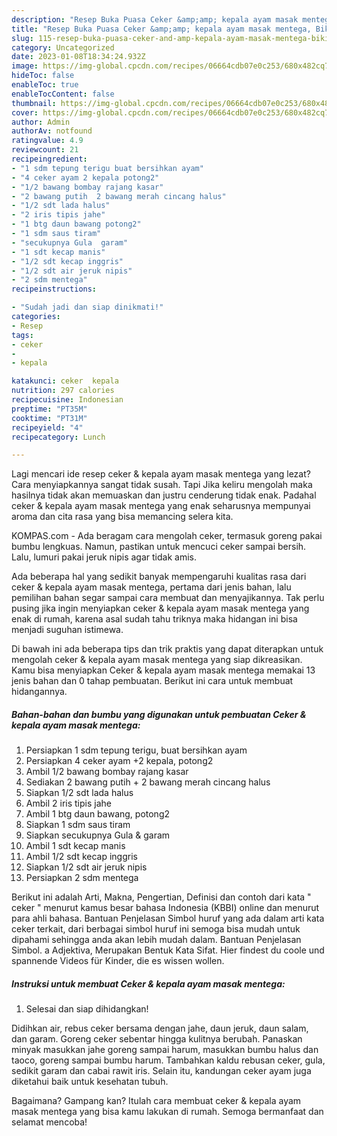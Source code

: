 ```yaml
---
description: "Resep Buka Puasa Ceker &amp;amp; kepala ayam masak mentega, Bikin Ngiler"
title: "Resep Buka Puasa Ceker &amp;amp; kepala ayam masak mentega, Bikin Ngiler"
slug: 115-resep-buka-puasa-ceker-and-amp-kepala-ayam-masak-mentega-bikin-ngiler
category: Uncategorized
date: 2023-01-08T18:34:24.932Z
image: https://img-global.cpcdn.com/recipes/06664cdb07e0c253/680x482cq70/ceker-kepala-ayam-masak-mentega-foto-resep-utama.jpg
hideToc: false
enableToc: true
enableTocContent: false
thumbnail: https://img-global.cpcdn.com/recipes/06664cdb07e0c253/680x482cq70/ceker-kepala-ayam-masak-mentega-foto-resep-utama.jpg
cover: https://img-global.cpcdn.com/recipes/06664cdb07e0c253/680x482cq70/ceker-kepala-ayam-masak-mentega-foto-resep-utama.jpg
author: Admin
authorAv: notfound
ratingvalue: 4.9
reviewcount: 21
recipeingredient:
- "1 sdm tepung terigu buat bersihkan ayam"
- "4 ceker ayam 2 kepala potong2"
- "1/2 bawang bombay rajang kasar"
- "2 bawang putih  2 bawang merah cincang halus"
- "1/2 sdt lada halus"
- "2 iris tipis jahe"
- "1 btg daun bawang potong2"
- "1 sdm saus tiram"
- "secukupnya Gula  garam"
- "1 sdt kecap manis"
- "1/2 sdt kecap inggris"
- "1/2 sdt air jeruk nipis"
- "2 sdm mentega"
recipeinstructions:

- "Sudah jadi dan siap dinikmati!"
categories:
- Resep
tags:
- ceker
- 
- kepala

katakunci: ceker  kepala 
nutrition: 297 calories
recipecuisine: Indonesian
preptime: "PT35M"
cooktime: "PT31M"
recipeyield: "4"
recipecategory: Lunch

---
```



Lagi mencari ide resep ceker &amp; kepala ayam masak mentega yang lezat? Cara menyiapkannya sangat tidak susah. Tapi Jika keliru mengolah maka hasilnya tidak akan memuaskan dan justru cenderung tidak enak. Padahal ceker &amp; kepala ayam masak mentega yang enak seharusnya mempunyai aroma dan cita rasa yang bisa memancing selera kita.


KOMPAS.com - Ada beragam cara mengolah ceker, termasuk goreng pakai bumbu lengkuas. Namun, pastikan untuk mencuci ceker sampai bersih. Lalu, lumuri pakai jeruk nipis agar tidak amis.

Ada beberapa hal yang sedikit banyak mempengaruhi kualitas rasa dari ceker &amp; kepala ayam masak mentega, pertama dari jenis bahan, lalu pemilihan bahan segar sampai cara membuat dan menyajikannya. Tak perlu pusing jika ingin menyiapkan ceker &amp; kepala ayam masak mentega yang enak di rumah, karena asal sudah tahu triknya maka hidangan ini bisa menjadi suguhan istimewa.


Di bawah ini ada beberapa tips dan trik praktis yang dapat diterapkan untuk mengolah ceker &amp; kepala ayam masak mentega yang siap dikreasikan. Kamu bisa menyiapkan Ceker &amp; kepala ayam masak mentega memakai 13 jenis bahan dan 0 tahap pembuatan. Berikut ini cara untuk membuat hidangannya.

<!--inarticleads1-->

##### Bahan-bahan dan bumbu yang digunakan untuk pembuatan Ceker &amp; kepala ayam masak mentega:

1. Persiapkan 1 sdm tepung terigu, buat bersihkan ayam
1. Persiapkan 4 ceker ayam +2 kepala, potong2
1. Ambil 1/2 bawang bombay rajang kasar
1. Sediakan 2 bawang putih + 2 bawang merah cincang halus
1. Siapkan 1/2 sdt lada halus
1. Ambil 2 iris tipis jahe
1. Ambil 1 btg daun bawang, potong2
1. Siapkan 1 sdm saus tiram
1. Siapkan secukupnya Gula &amp; garam
1. Ambil 1 sdt kecap manis
1. Ambil 1/2 sdt kecap inggris
1. Siapkan 1/2 sdt air jeruk nipis
1. Persiapkan 2 sdm mentega


Berikut ini adalah Arti, Makna, Pengertian, Definisi dan contoh dari kata &#34; ceker &#34; menurut kamus besar bahasa Indonesia (KBBI) online dan menurut para ahli bahasa. Bantuan Penjelasan Simbol huruf yang ada dalam arti kata ceker terkait, dari berbagai simbol huruf ini semoga bisa mudah untuk dipahami sehingga anda akan lebih mudah dalam. Bantuan Penjelasan Simbol. a Adjektiva, Merupakan Bentuk Kata Sifat. Hier findest du coole und spannende Videos für Kinder, die es wissen wollen. 

<!--inarticleads2-->

##### Instruksi untuk membuat Ceker &amp; kepala ayam masak mentega:


1. Selesai dan siap dihidangkan!

Didihkan air, rebus ceker bersama dengan jahe, daun jeruk, daun salam, dan garam. Goreng ceker sebentar hingga kulitnya berubah. Panaskan minyak masukkan jahe goreng sampai harum, masukkan bumbu halus dan taoco, goreng sampai bumbu harum. Tambahkan kaldu rebusan ceker, gula, sedikit garam dan cabai rawit iris. Selain itu, kandungan ceker ayam juga diketahui baik untuk kesehatan tubuh. 

Bagaimana? Gampang kan? Itulah cara membuat ceker &amp; kepala ayam masak mentega yang bisa kamu lakukan di rumah. Semoga bermanfaat dan selamat mencoba!
